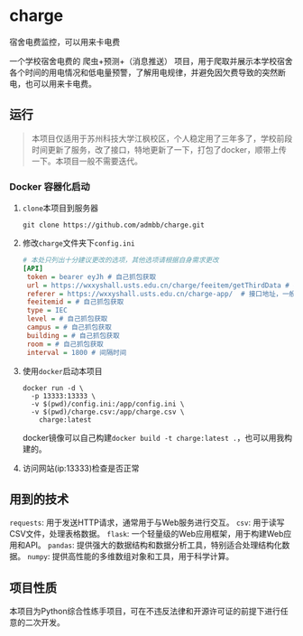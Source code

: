 # charge
宿舍电费监控，可以用来卡电费

一个学校宿舍电费的 爬虫+预测+（消息推送） 项目，用于爬取并展示本学校宿舍各个时间的用电情况和低电量预警，了解用电规律，并避免因欠费导致的突然断电，也可以用来卡电费。

## 运行

> 本项目仅适用于苏州科技大学江枫校区，个人稳定用了三年多了，学校前段时间更新了服务，改了接口，特地更新了一下，打包了docker，顺带上传一下。本项目一般不需要迭代。

### Docker 容器化启动

1. `clone`本项目到服务器
   ```shell
   git clone https://github.com/admbb/charge.git
   ```
2. 修改`charge`文件夹下`config.ini`
   ```ini
   # 本处只列出十分建议更改的选项，其他选项请根据自身需求更改
   [API]
    token = bearer eyJh # 自己抓包获取
    url = https://wxxyshall.usts.edu.cn/charge/feeitem/getThirdData # 接口地址，一般无需更改
    referer = https://wxxyshall.usts.edu.cn/charge-app/  # 接口地址，一般无需更改
    feeitemid = # 自己抓包获取
    type = IEC
    level = # 自己抓包获取
    campus = # 自己抓包获取
    building = # 自己抓包获取
    room = # 自己抓包获取
    interval = 1800 # 间隔时间
   ```
   
3. 使用`docker`启动本项目
   ```shell
   docker run -d \
     -p 13333:13333 \
     -v $(pwd)/config.ini:/app/config.ini \
     -v $(pwd)/charge.csv:/app/charge.csv \
       charge:latest
   ```
   docker镜像可以自己构建`docker build -t charge:latest .`，也可以用我构建的。

4. 访问网站(ip:13333)检查是否正常

## 用到的技术
`requests`: 用于发送HTTP请求，通常用于与Web服务进行交互。
`csv`: 用于读写CSV文件，处理表格数据。
`flask`: 一个轻量级的Web应用框架，用于构建Web应用和API。
`pandas`: 提供强大的数据结构和数据分析工具，特别适合处理结构化数据。
`numpy`: 提供高性能的多维数组对象和工具，用于科学计算。

## 项目性质

本项目为Python综合性练手项目，可在不违反法律和开源许可证的前提下进行任意的二次开发。
